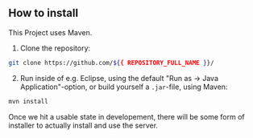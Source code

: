 ## How to install
This Project uses Maven.  
1. Clone the repository: 
```bash
git clone https://github.com/${{ REPOSITORY_FULL_NAME }}/
```
2. Run inside of e.g. Eclipse, using the default "Run as -> Java Application"-option, or build yourself a `.jar`-file, using Maven:
```bash
mvn install
```  

Once we hit a usable state in developement, there will be some form of installer to actually install and use the server.